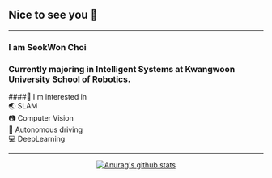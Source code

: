 ## Nice to see you 👋
***
###  I am SeokWon Choi  
### Currently majoring in Intelligent Systems at Kwangwoon University School of Robotics.  
####🚀 I'm interested in  
 🌏 SLAM  
 📷 Computer Vision  
 🚗 Autonomous driving  
 💻 DeepLearning  
 ***

<div align=center>
  
[![Anurag's github stats](https://github-readme-stats.vercel.app/api?username=csw609)](https://github.com/anuraghazra/github-readme-stats)

</div>

<!--
**csw609/csw609** is a ✨ _special_ ✨ repository because its `README.md` (this file) appears on your GitHub profile.

Here are some ideas to get you started:

# add research interest
# add CV, Mail adress



- 🔭 I’m currently working on ...
- 🌱 I’m currently learning ...
- 👯 I’m looking to collaborate on ...
- 🤔 I’m looking for help with ...
- 💬 Ask me about ...
- 📫 How to reach me: ...
- 😄 Pronouns: ...
- ⚡ Fun fact: ...
-->
